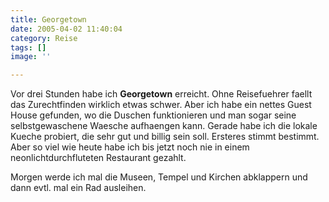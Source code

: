 ```yaml
---
title: Georgetown
date: 2005-04-02 11:40:04
category: Reise
tags: []
image: ''

---
```


Vor drei Stunden habe ich **Georgetown** erreicht. Ohne Reisefuehrer faellt das Zurechtfinden wirklich etwas schwer. Aber ich habe ein nettes Guest House gefunden, wo die Duschen funktionieren und man sogar seine selbstgewaschene Waesche aufhaengen kann. Gerade habe ich die lokale Kueche probiert, die sehr gut und billig sein soll. Ersteres stimmt bestimmt. Aber so viel wie heute habe ich bis jetzt noch nie in einem neonlichtdurchfluteten Restaurant gezahlt.

Morgen werde ich mal die Museen, Tempel und Kirchen abklappern und dann evtl. mal ein Rad ausleihen.
